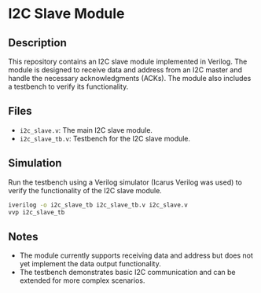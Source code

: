 # I2C Slave Module

## Description
This repository contains an I2C slave module implemented in Verilog. The module is designed to receive data and address from an I2C master and handle the necessary acknowledgments (ACKs). The module also includes a testbench to verify its functionality.

## Files
- `i2c_slave.v`: The main I2C slave module.
- `i2c_slave_tb.v`: Testbench for the I2C slave module.

## Simulation
Run the testbench using a Verilog simulator (Icarus Verilog was used) to verify the functionality of the I2C slave module.
```bash
iverilog -o i2c_slave_tb i2c_slave_tb.v i2c_slave.v
vvp i2c_slave_tb
```

## Notes
- The module currently supports receiving data and address but does not yet implement the data output functionality.
- The testbench demonstrates basic I2C communication and can be extended for more complex scenarios.